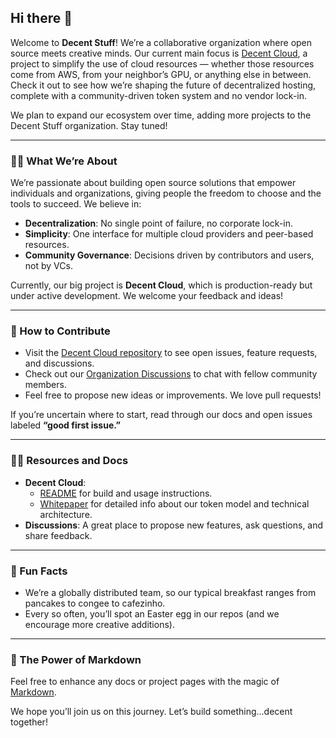 ## Hi there 👋

Welcome to **Decent Stuff**! We’re a collaborative organization where open source meets creative minds. Our current main focus is [Decent Cloud](https://github.com/decent-stuff/decent-cloud), a project to simplify the use of cloud resources — whether those resources come from AWS, from your neighbor’s GPU, or anything else in between. Check it out to see how we’re shaping the future of decentralized hosting, complete with a community-driven token system and no vendor lock-in.

We plan to expand our ecosystem over time, adding more projects to the Decent Stuff organization. Stay tuned!

---

### 🙋‍♀️ What We’re About
We’re passionate about building open source solutions that empower individuals and organizations, giving people the freedom to choose and the tools to succeed. We believe in:
- **Decentralization**: No single point of failure, no corporate lock-in.  
- **Simplicity**: One interface for multiple cloud providers and peer-based resources.  
- **Community Governance**: Decisions driven by contributors and users, not by VCs.  

Currently, our big project is **Decent Cloud**, which is production-ready but under active development. We welcome your feedback and ideas!

---

### 🌈 How to Contribute
- Visit the [Decent Cloud repository](https://github.com/decent-stuff/decent-cloud) to see open issues, feature requests, and discussions.  
- Check out our [Organization Discussions](https://github.com/orgs/decent-stuff/discussions) to chat with fellow community members.  
- Feel free to propose new ideas or improvements. We love pull requests!

If you’re uncertain where to start, read through our docs and open issues labeled **“good first issue.”**  

---

### 👩‍💻 Resources and Docs
- **Decent Cloud**:  
  - [README](https://github.com/decent-stuff/decent-cloud#readme) for build and usage instructions.  
  - [Whitepaper](https://decent-cloud.org/) for detailed info about our token model and technical architecture.  
- **Discussions**: A great place to propose new features, ask questions, and share feedback.  

---

### 🍿 Fun Facts
- We’re a globally distributed team, so our typical breakfast ranges from pancakes to congee to cafezinho.
- Every so often, you’ll spot an Easter egg in our repos (and we encourage more creative additions).

---

### 🧙 The Power of Markdown
Feel free to enhance any docs or project pages with the magic of [Markdown](https://docs.github.com/github/writing-on-github).

We hope you’ll join us on this journey. Let’s build something...decent together!

